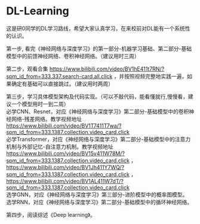 # DL-Learning
这是研0同学的DL学习路线，希望大家认真学习，在来校前对DL能有一个系统性的认识。

第一步, 看完《神经网络与深度学习》的第一部分-机器学习基础、第二部分-基础模型中的前馈神经网络、卷积神经网络。（建议用时三周）

第二步，观看合集 https://www.bilibili.com/video/BV1hE411t7RN/?spm_id_from=333.337.search-card.all.click ，并按照视频完整地实践一遍，如果确定有基础可以直接跳过。（建议用时两周）

第三步，学习具体模型架构及代码实现。（可以不敲代码，能看懂就行,慢慢看，建议一个模型用时一到二周）\
      必学CNN、Resnet，对应《神经网络与深度学习》第二部分-基础模型中的卷积神经网络-残差网络。教学视频地址 https://www.bilibili.com/video/BV1T7411T7wa/?spm_id_from=333.1387.collection.video_card.click \
      必学Transformer，对应《神经网络与深度学习》第二部分-基础模型中的注意力机制与外部记忆-自注意力机制。教学视频地址 https://www.bilibili.com/video/BV15v411W78M/?spm_id_from=333.1387.collection.video_card.click ， https://www.bilibili.com/video/BV1Jh411Y7WQ/?spm_id_from=333.1387.collection.video_card.click ，     
            https://www.bilibili.com/video/BV1AL411W7dT/?spm_id_from=333.1387.collection.video_card.click \
      选学GNN，对应《神经网络与深度学习》第三部分-进阶模型中的概率图模型。\
      选学RNN，对应《神经网络与深度学习》第二部分-基础模型中的循环神经网络。

第四步，阅读综述《Deep learning》。
